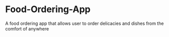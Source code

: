 # Food-Ordering-App
A food ordering app that allows user to order delicacies and dishes from the comfort of anywhere

